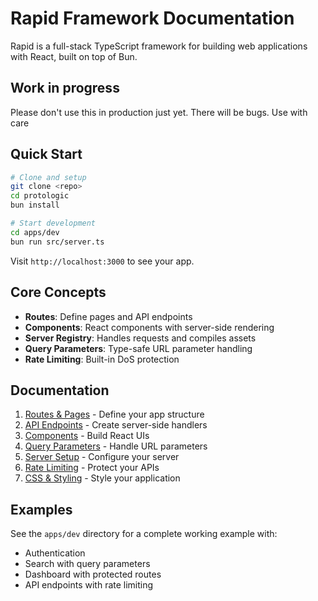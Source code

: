 # Rapid Framework Documentation

Rapid is a full-stack TypeScript framework for building web applications with React, built on top of Bun.

## Work in progress

Please don't use this in production just yet. There will be bugs. Use with care

## Quick Start

```bash
# Clone and setup
git clone <repo>
cd protologic
bun install

# Start development
cd apps/dev
bun run src/server.ts
```

Visit `http://localhost:3000` to see your app.

## Core Concepts

- **Routes**: Define pages and API endpoints
- **Components**: React components with server-side rendering
- **Server Registry**: Handles requests and compiles assets
- **Query Parameters**: Type-safe URL parameter handling
- **Rate Limiting**: Built-in DoS protection

## Documentation

1. [Routes & Pages](./docs/routes.md) - Define your app structure
2. [API Endpoints](./docs/api.md) - Create server-side handlers
3. [Components](./docs/components.md) - Build React UIs
4. [Query Parameters](./docs/query-params.md) - Handle URL parameters
5. [Server Setup](./docs/server.md) - Configure your server
6. [Rate Limiting](./docs/rate-limiting.md) - Protect your APIs
7. [CSS & Styling](./docs/styling.md) - Style your application

## Examples

See the `apps/dev` directory for a complete working example with:

- Authentication
- Search with query parameters
- Dashboard with protected routes
- API endpoints with rate limiting
